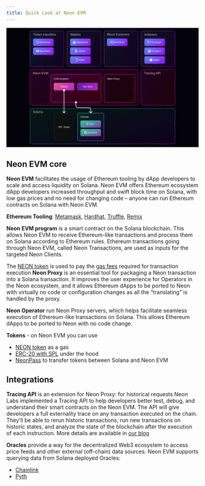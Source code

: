 ```yaml
---
title: Quick Look at Neon EVM
---
```


<div className='neon-img-box-300' style={{textAlign: 'center', width: 700, display: 'block', margin: 'auto'}}>

![](img/neon_ecosystem.png)

</div>

## Neon EVM core

**​​Neon EVM** facilitates the usage of Ethereum tooling by dApp developers to scale and access liquidity on Solana. Neon EVM offers Ethereum ecosystem dApp developers increased throughput and swift block time on Solana, with low gas prices and no need for changing code – anyone can run Ethereum contracts on Solana with Neon EVM.

**Ethereum Tooling**: [Metamask](/docs/wallet/metamask_setup), [Hardhat](/docs/developing/deploy_facilities/using_hardhat), [Truffle](/docs/developing/deploy_facilities/using_truffle), [Remix](/docs/developing/deploy_facilities/using_remix)

**Neon EVM program** is a smart contract on the Solana blockchain. This allows Neon EVM to receive Ethereum-like transactions and process them on Solana according to Ethereum rules. Ethereum transactions going through Neon EVM, called Neon Transactions, are used as inputs for the targeted Neon Clients.

The [NEON token](/docs/tokens/neon_token) is used to pay the [gas fees](/docs/tokens/gas_fees) required for transaction execution
**Neon Proxy** is an essential tool for packaging a Neon transaction into a Solana transaction. It improves the user experience for Operators in the Neon ecosystem, and it allows Ethereum dApps to be ported to Neon with virtually no code or configuration changes as all the “translating” is handled by the proxy.

**Neon Operator** run Neon Proxy servers, which helps facilitate seamless execution of Ethereum-like transactions on Solana. This allows Ethereum dApps to be ported to Neon with no code change.

**Tokens** - on Neon EVM you can use
* [NEON token](/docs/tokens/neon_token) as a gas
* [ERC-20 with SPL](/docs/developing/deploy_facilities/interacting_with_spl_tokens) under the hood
* [NeonPass](/docs/token_transferring/neonpass_usage) to transfer tokens between Solana and Neon EVM


## Integrations

**Tracing API** is an extension for Neon Proxy: for historical requests Neon Labs implemented a Tracing API to help developers better test, debug, and understand their smart contracts on the Neon EVM. The API will give developers a full externality trace on any transaction executed on the chain. They’ll be able to rerun historic transactions, run new transactions on historic states, and analyze the state of the blockchain after the execution of each instruction. More details are available in [our blog](https://medium.com/neon-labs/neon-proxy-tracing-api-fdb3842a80fa)

**Oracles** provide a way for the decentralized Web3 ecosystem to access price feeds and other external (off-chain) data sources. Neon EVM supports querying data from Solana deployed Oracles:  
* [Chainlink](/docs/developing/integrate/oracles/integrating_chainlink)
* [Pyth](/docs/developing/integrate/oracles/integrating_pyth)
